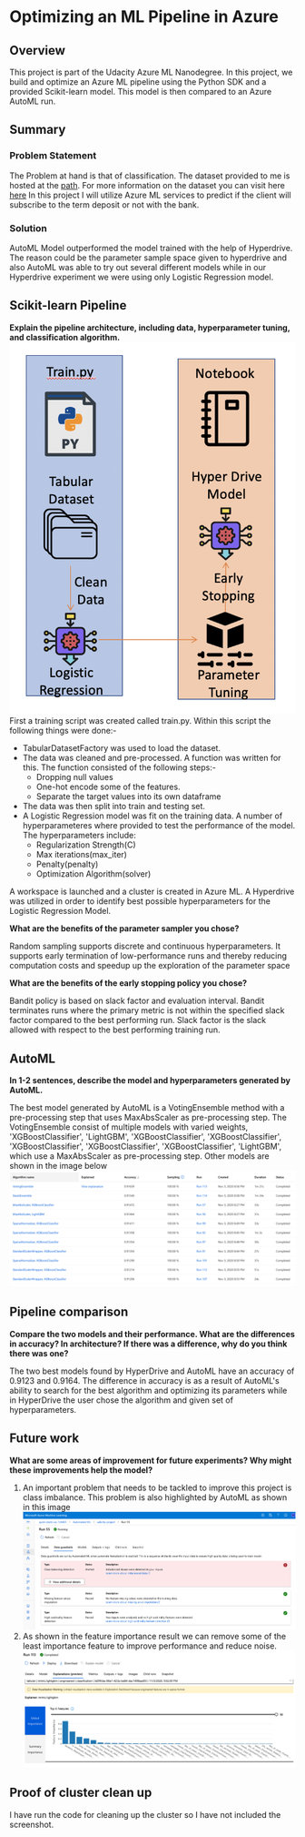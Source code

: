 # Optimizing an ML Pipeline in Azure

## Overview
This project is part of the Udacity Azure ML Nanodegree.
In this project, we build and optimize an Azure ML pipeline using the Python SDK and a provided Scikit-learn model.
This model is then compared to an Azure AutoML run.

## Summary
### Problem Statement
The Problem at hand is that of classification. The dataset provided to me is hosted at the [path](https://automlsamplenotebookdata.blob.core.windows.net/automl-sample-notebook-data/bankmarketing_train.csv). 
For more information on the dataset you can visit here [here](https://archive.ics.uci.edu/ml/datasets/Bank+Marketing)
In this project I will utilize Azure ML services to predict if the client will subscribe to the term deposit or not with the bank.

### Solution
AutoML Model outperformed the model trained with the help of Hyperdrive. The reason could be the parameter sample space given to hyperdrive and also AutoML was able to try out several different models while in our Hyperdrive experiment we were using only Logistic Regression model.

## Scikit-learn Pipeline
**Explain the pipeline architecture, including data, hyperparameter tuning, and classification algorithm.**
![Hyperdrive_Arch](./img/hyperdrive_arch.png)
First a training script was created called train.py. Within this script the following things were done:-
- TabularDatasetFactory was used to load the dataset.
- The data was cleaned and pre-processed. A function was written for this. The function consisted of the following steps:-  
  - Dropping null values
  - One-hot encode some of the features.
  - Separate the target values into its own dataframe
- The data was then split into train and testing set.
- A Logistic Regression model was fit on the training data. A number of hyperparameteres where provided to test the performance of the model. 
The hyperparameters include:
  - Regularization Strength(C)
  - Max iterations(max_iter)
  - Penalty(penalty)
  - Optimization Algorithm(solver)  

A workspace is launched and a cluster is created in Azure ML. A Hyperdrive was utilized in order to identify best possible hyperparameters for the Logistic Regression Model.

**What are the benefits of the parameter sampler you chose?**

Random sampling supports discrete and continuous hyperparameters. It supports early termination of low-performance runs and thereby reducing computation costs and speedup up the exploration of the parameter space

**What are the benefits of the early stopping policy you chose?**

Bandit policy is based on slack factor and evaluation interval. Bandit terminates runs where the primary metric is not within the specified slack factor compared to the best performing run. 
Slack factor is the slack allowed with respect to the best performing training run. 

## AutoML
**In 1-2 sentences, describe the model and hyperparameters generated by AutoML.**

The best model generated by AutoML is a VotingEnsemble method with a pre-processing step that uses MaxAbsScaler as pre-processing step. 
The VotingEnsemble consist of multiple models with varied weights, 'XGBoostClassifier', 'LightGBM', 'XGBoostClassifier', 'XGBoostClassifier', 'XGBoostClassifier', 'XGBoostClassifier', 'XGBoostClassifier', 'LightGBM', which use a MaxAbsScaler as pre-processing step. Other models are shown in the image below ![AutoML_models](./img/automl_run.png)

## Pipeline comparison
**Compare the two models and their performance. What are the differences in accuracy? In architecture? If there was a difference, why do you think there was one?**

The two best models found by HyperDrive and AutoML have an accuracy of 0.9123 and 0.9164. 
The difference in accuracy is as a result of AutoML's ability to search for the best algorithm and optimizing its parameters while in HyperDrive the user chose the algorithm and given set of hyperparameters.

## Future work
**What are some areas of improvement for future experiments? Why might these improvements help the model?**
1) An important problem that needs to be tackled to improve this project is class imbalance. 
This problem is also highlighted by AutoML as shown in this image ![AutoML_guardrail](./img/guardrail.png)
2) As shown in the feature importance result we can remove some of the least importance feature to improve performance and reduce noise.![AutoML_feature_importance](./img/automl_feature_importance.png)

## Proof of cluster clean up
I have run the code for cleaning up the cluster so I have not included the screenshot.
